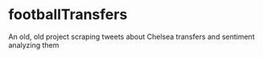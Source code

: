 # footballTransfers
 An old, old project scraping tweets about Chelsea transfers and sentiment analyzing them
